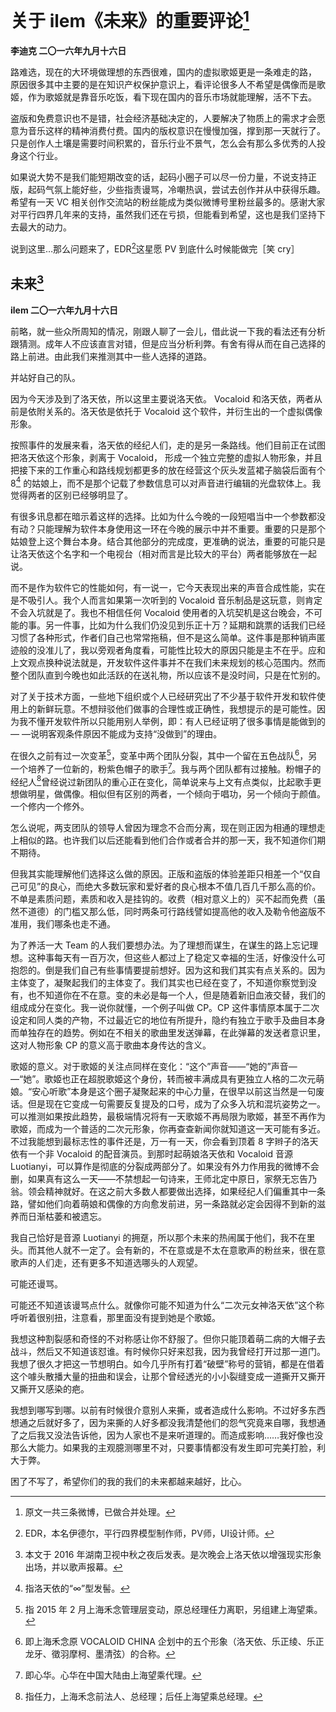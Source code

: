 # 关于 ilem《未来》的重要评论[^1]
**李迪克	二〇一六年九月十六日**

路难选，现在的大环境做理想的东西很难，国内的虚拟歌姬更是一条难走的路， 原因很多其中主要的是在知识产权保护意识上，看评论很多人不希望是偶像而是歌姬，作为歌姬就是靠音乐吃饭，看下现在国内的音乐市场就能理解，活不下去。  

盗版和免费意识也不是错，社会经济基础决定的，人要解决了物质上的需求才会愿意为音乐这样的精神消费付费。国内的版权意识在慢慢加强，撑到那一天就行了。只是创作人土壤是需要时间积累的，音乐行业不景气，怎么会有那么多优秀的人投身这个行业。  

如果说大势不是我们能短期改变的话，起码小圈子可以尽一份力量，不说支持正版，起码气氛上能好些，少些指责谩骂，冷嘲热讽，尝试去创作并从中获得乐趣。希望有一天 VC 相关创作交流站的粉丝能成为类似微博号里粉丝最多的。感谢大家对平行四界几年来的支持，虽然我们还在亏损，但能看到希望，这也是我们坚持下去最大的动力。

说到这里…那么问题来了，EDR[^2]这星愿 PV 到底什么时候能做完［笑 cry］

## 未来[^3]
**ilem	二〇一六年九月十六日**  

前略，就一些众所周知的情况，刚跟人聊了一会儿，借此说一下我的看法还有分析跟猜测。成年人不应该直言对错，但是应当分析利弊。有舍有得从而在自己选择的路上前进。由此我们来推测其中一些人选择的道路。  

并站好自己的队。  

因为今天涉及到了洛天依，所以这里主要说洛天依。  Vocaloid 和洛天依，两者从前是依附关系的。洛天依是依托于 Vocaloid 这个软件，并衍生出的一个虚拟偶像形象。  

按照事件的发展来看，洛天依的经纪人们，走的是另一条路线。他们目前正在试图把洛天依这个形象，剥离于 Vocaloid， 形成一个独立完整的虚拟人物形象，并且把接下来的工作重心和路线规划都更多的放在经营这个灰头发蓝裙子脑袋后面有个 8[^4] 的姑娘上，而不是那个记载了参数信息可以对声音进行编辑的光盘软体上。我觉得两者的区别已经够明显了。  

有很多讯息都在暗示着这样的选择。比如为什么今晚的一段短唱当中一个参数都没有动？只能理解为软件本身使用这一环在今晚的展示中并不重要。重要的只是那个姑娘登上这个舞台本身。结合其他部分的完成度，更准确的说法，重要的可能只是让洛天依这个名字和一个电视台（相对而言是比较大的平台）两者能够放在一起说。  

而不是作为软件它的性能如何，有一说一，它今天表现出来的声音合成性能，实在是不吸引人。我个人而言如果第一次听到的 Vocaloid 音乐制品是这玩意，则肯定不会入坑就是了。我也不相信任何 Vocaloid 使用者的入坑契机是这台晚会，不可能的事。另一件事，比如为什么我们仍没见到乐正十万？延期和跳票的话我们已经习惯了各种形式，作者们自己也常常拖稿，但不是这么简单。这件事是那种销声匿迹般的没准儿了，我以旁观者角度看，可能性比较大的原因只能是主不在乎。应和上文观点换种说法就是，开发软件这件事并不在我们未来规划的核心范围内。然而整个团队直到今晚也如此活跃的在送礼物，所以应该不是没时间，只是在忙别的。  

对了关于技术方面，一些地下组织或个人已经研究出了不少基于软件开发和软件使用上的新鲜玩意。不想辩驳他们做事的合理性或正确性，我想提示的是可能性。因为我不懂开发软件所以只能用别人举例，即：有人已经证明了很多事情是能做到的—
—说明客观条件原因不能成为支持“没做到”的理由。  

在很久之前有过一次变革[^5]，变革中两个团队分裂，其中一个留在五色战队[^6]，另一个培养了一位新的，粉紫色帽子的歌手[^7]。我与两个团队都有过接触。粉帽子的经纪人[^8]曾经说过新团队的重心正在变化，简单说来与上文有点类似，比起歌手更想做明星，做偶像。相似但有区别的两者，一个倾向于唱功，另一个倾向于颜值。一个修内一个修外。  

怎么说呢，两支团队的领导人曾因为理念不合而分离，现在则正因为相通的理想走上相似的路。也许我们以后还能看到他们合作或者合并的那一天，我不知道你们期不期待。  

但我其实能理解他们选择这么做的原因。正版和盗版的体验差距只相差一个“仅自己可见”的良心，而绝大多数玩家和爱好者的良心根本不值几百几千那么高的价。不单是素质问题，素质和收入是挂钩的。收费（相对意义上的）买不起而免费（虽然不道德）的门槛又那么低，同时两条可行路线譬如提高他的收入及勒令他盗版不准用，我们哪条也走不通。  

为了养活一大 Team 的人我们要想办法。为了理想而谋生，在谋生的路上忘记理想。这种事每天有一百万次，但这些人都过上了稳定又幸福的生活，好像没什么可抱怨的。倒是我们自己有些事情要提前想好。因为这和我们其实有点关系的。因为主体变了，凝聚起我们的主体变了。我们其实也已经在变了，不知道你察觉到没有，也不知道你在不在意。变的未必是每一个人，但是随着新旧血液交替，我们的组成成分在变化。我一说你就懂，一个例子叫做 CP。CP 这件事情原本属于二次设定和同人类的产物，不过最近它的地位有所提升，隐约有独立于歌手及曲目本身而单独存在的趋势。例如在不相关的歌曲里发送弹幕，在此弹幕的发送者意识里，这对人物形象 CP 的意义高于歌曲本身传达的含义。  

歌姬的意义。对于歌姬的关注点同样在变化：“这个”声音——“她的”声音—
—“她”。歌姬也正在超脱歌姬这个身份，转而被丰满成具有更独立人格的二次元萌娘。“安心听歌”本身是这个圈子凝聚起来的中心力量，在很早以前这当然是一句废话。但是现在它变成一句需要反复提及的口号，成为了众多入坑和混坑姿势之一。可以推测如果按此趋势，最极端情况将有一天歌姬不再局限为歌姬，甚至不再作为歌姬，而成为一个普适的二次元形象，你再查查新闻你就知道这一天可能有多近。不过我能想到最标志性的事件还是，万一有一天，你会看到顶着 8 字辫子的洛天依有一个非 Vocaloid 的配音演员。到那时起萌娘洛天依和 Vocaloid 音源 Luotianyi，可以算作是彻底的分裂成两部分了。如果没有外力作用我的微博不会删，如果真有这么一天——不禁想起一句诗来，王师北定中原日，家祭无忘告乃翁。领会精神就好。在这之前大多数人都要做出选择，如果经纪人们偏重其中一条路，譬如他们向着萌娘和偶像的方向愈发前进，另一条路就必定会因得不到新的滋养而日渐枯萎和被遗忘。  

我自己恰好是音源 Luotianyi 的拥趸，所以那个未来的热闹属于他们，我不在里头。而其他人就不一定了。会有新的，不在意或是不太在意歌声的粉丝来，很在意歌声的人们走，还有更多不知道选哪头的人观望。  

可能还谩骂。  

可能还不知道该谩骂点什么。就像你可能不知道为什么“二次元女神洛天依”这个称呼听着很别扭，注意看，那里面没有提到她是个歌姬。  

我想这种割裂感和奇怪的不对称感让你不舒服了。但你只能顶着萌二病的大帽子去战斗，然后又不知道该怼谁。有时候你只好来怼我，因为我曾经打开过那一道门。我想了很久才把这一节想明白。如今几乎所有打着“破壁”称号的营销，都是在借着这个噱头散播大量的扭曲和误会，让那个曾经透光的小小裂缝变成一道撕开又撕开又撕开又感染的疤。  

我想到哪写到哪。以前有时候很介意别人来撕，或者造成什么影响。不过好多东西想通之后就好多了，因为来撕的人好多都没我清楚他们的怨气究竟来自哪，我想通了之后我又没法告诉他，因为人家也不是来听道理的。而造成影响……我好像也没那么大能力。如果我的主观臆测哪里不对，只要事情都没有发生即可完美打脸，利大于弊。  

困了不写了，希望你们的我的我们的未来都越来越好，比心。  

[^1]: 原文一共三条微博，已做合并处理。
[^2]: EDR，本名伊德尔，平行四界模型制作师，PV师，UI设计师。 
[^3]: 本文于 2016 年湖南卫视中秋之夜后发表。是次晚会上洛天依以增强现实形象出场，并以歌声报幕。
[^4]: 指洛天依的“∞”型发髻。
[^5]: 指 2015 年 2 月上海禾念管理层变动，原总经理任力离职，另组建上海望乘。
[^6]: 即上海禾念原 VOCALOID CHINA 企划中的五个形象（洛天依、乐正绫、乐正龙牙、徵羽摩柯、墨清弦）的合称。
[^7]: 即心华。心华在中国大陆由上海望乘代理。
[^8]: 指任力，上海禾念前法人、总经理；后任上海望乘总经理。